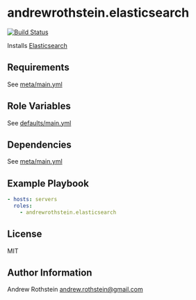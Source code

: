 andrewrothstein.elasticsearch
=============================
[![Build Status](https://travis-ci.org/andrewrothstein/ansible-elasticsearch.svg?branch=master)](https://travis-ci.org/andrewrothstein/ansible-elasticsearch)

Installs [Elasticsearch](https://www.elastic.co/)

Requirements
------------

See [meta/main.yml](meta/main.yml)

Role Variables
--------------

See [defaults/main.yml](defaults/main.yml)

Dependencies
------------

See [meta/main.yml](meta/main.yml)

Example Playbook
----------------

```yml
- hosts: servers
  roles:
    - andrewrothstein.elasticsearch
```

License
-------

MIT

Author Information
------------------

Andrew Rothstein <andrew.rothstein@gmail.com>
